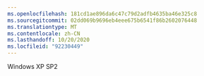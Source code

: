 ```yaml
---
ms.openlocfilehash: 181cd1ae896da6c47c79d2adfb4635ba46e325c8
ms.sourcegitcommit: 02dd069b9696eb4eee675b6541f86b2602076448
ms.translationtype: MT
ms.contentlocale: zh-CN
ms.lasthandoff: 10/20/2020
ms.locfileid: "92230449"
---
```

Windows XP SP2